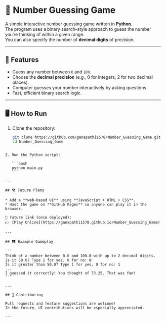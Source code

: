 # 🎯 Number Guessing Game

A simple interactive number guessing game written in **Python**.  
The program uses a binary search–style approach to guess the number you’re thinking of within a given range.  
You can also specify the number of **decimal digits** of precision.

---

## 🚀 Features
- Guess any number between `0` and `100`.
- Choose the **decimal precision** (e.g., 0 for integers, 2 for two decimal places).
- Computer guesses your number interactively by asking questions.
- Fast, efficient binary search logic.

---

## 🖥️ How to Run
1. Clone the repository:
   ```bash
   git clone https://github.com/ganapathi1578/Number_Guessing_Game.git
   cd Number_Guessing_Game
````

2. Run the Python script:

   ```bash
   python main.py
   ```

---

## 🛠️ Future Plans

* Add a **web-based UI** using **JavaScript + HTML + CSS**.
* Host the game on **GitHub Pages** so anyone can play it in the browser.

🔗 Future link (once deployed):
👉 [Play Online](https://ganapathi1578.github.io/Number_Guessing_Game)

---

## 📷 Example Gameplay

```
Think of a number between 0.0 and 100.0 with up to 2 decimal digits.
Is it 50.0? Type 1 for yes, 0 for no: 0
Is it greater than 50.0? Type 1 for yes, 0 for no: 1
...
I guessed it correctly! You thought of 73.25. That was fun!
```

---

## 🤝 Contributing

Pull requests and feature suggestions are welcome!
In the future, UI contributions will be especially appreciated.

---
